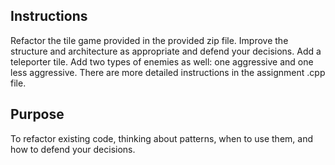 ## Instructions
Refactor the tile game provided in the provided zip file. Improve the structure and architecture as appropriate and defend your decisions. Add a teleporter tile. Add two types of enemies as well: one aggressive and one less aggressive. There are more detailed instructions in the assignment .cpp file.

## Purpose
To refactor existing code, thinking about patterns, when to use them, and how to defend your decisions.